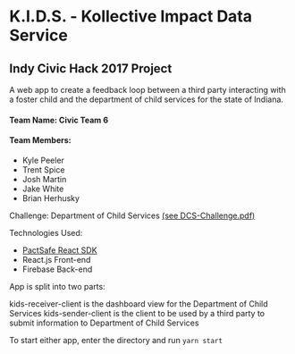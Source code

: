 # K.I.D.S. - Kollective Impact Data Service
## Indy Civic Hack 2017 Project

A web app to create a feedback loop between a third party interacting with a foster child and the department of child services for the state of Indiana.

#### Team Name: Civic Team 6
#### Team Members: 
* Kyle Peeler
* Trent Spice
* Josh Martin
* Jake White
* Brian Herhusky

Challenge: Department of Child Services [(see DCS-Challenge.pdf)](http://indychamber.com/index.php/download_file/2767/1559/)

Technologies Used:
* [PactSafe React SDK](https://github.com/pactsafe/pactsafe-react-sdk)
* React.js Front-end
* Firebase Back-end

App is split into two parts:

kids-receiver-client is the dashboard view for the Department of Child Services
kids-sender-client is the client to be used by a third party to submit information to Department of Child Services

To start either app, enter the directory and run `yarn start`